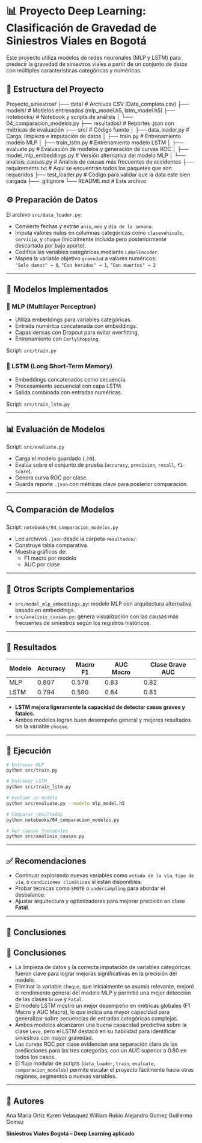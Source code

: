 # 📊 Proyecto Deep Learning: Clasificación de Gravedad de Siniestros Viales en Bogotá

Este proyecto utiliza modelos de redes neuronales (MLP y LSTM) para predecir la gravedad de siniestros viales a partir de un conjunto de datos con múltiples 
características categóricas y numéricas.

## 📁 Estructura del Proyecto


Proyecto_siniestros/
├── data/                    # Archivos CSV (Data_completa.csv)
├── models/                 # Modelos entrenados (mlp_model.h5, lstm_model.h5)
├── notebooks/              # Notebook y scripts de análisis
│   └── 04_comparacion_modelos.py
├── resultados/             # Reportes .json con métricas de evaluación
├── src/                    # Código fuente
│   ├── data_loader.py      # Carga, limpieza e imputación de datos
│   ├── train.py            # Entrenamiento modelo MLP
│   ├── train_lstm.py       # Entrenamiento modelo LSTM
│   ├── evaluate.py         # Evaluación de modelos y generación de curvas ROC
│   ├── model_mlp_embeddings.py  # Versión alternativa del modelo MLP
│   └── analisis_causas.py       # Análisis de causas más frecuentes de accidentes
├── requirements.txt        # Aquí se encuentran todos los paquetes que son requeridos 
├── test_loader.py          # Código para validar que la data este bien cargada
├── .gitignore
└── README.md               # Este archivo



## ⚙️ Preparación de Datos

El archivo `src/data_loader.py`:
- Convierte fechas y extrae `anio`, `mes` y `día de la semana`.
- Imputa valores nulos en columnas categóricas como `clasevehiculo`, `servicio`, y `choque` (inicialmente incluida pero posteriormente descartada por bajo aporte).
- Codifica las variables categóricas mediante `LabelEncoder`.
- Mapea la variable objetivo `gravedad` a valores numéricos:  
  `"Solo danos" → 0`, `"Con heridos" → 1`, `"Con muertos" → 2`

---

## 🧠 Modelos Implementados

### 🔹 MLP (Multilayer Perceptron)
- Utiliza embeddings para variables categóricas.
- Entrada numérica concatenada con embeddings.
- Capas densas con Dropout para evitar overfitting.
- Entrenamiento con `EarlyStopping`.

Script: `src/train.py`

### 🔸 LSTM (Long Short-Term Memory)
- Embeddings concatenados como secuencia.
- Procesamiento secuencial con capa LSTM.
- Salida combinada con entradas numéricas.

Script: `src/train_lstm.py`

---

## 📊 Evaluación de Modelos

Script: `src/evaluate.py`
- Carga el modelo guardado (`.h5`).
- Evalúa sobre el conjunto de prueba (`accuracy`, `precision`, `recall`, `f1-score`).
- Genera curva ROC por clase.
- Guarda reporte `.json` con métricas clave para posterior comparación.

---

## 🔍 Comparación de Modelos

Script: `notebooks/04_comparacion_modelos.py`
- Lee archivos `.json` desde la carpeta `resultados/`.
- Construye tabla comparativa.
- Muestra gráficos de:
  - F1 macro por modelo
  - AUC por clase

---

## 🧪 Otros Scripts Complementarios

- `src/model_mlp_embeddings.py`: modelo MLP con arquitectura alternativa basado en embeddings.
- `src/analisis_causas.py`: genera visualización con las causas más frecuentes de siniestros según los registros históricos.

---

## 📝 Resultados

| Modelo | Accuracy | Macro F1 | AUC Macro | Clase Grave AUC |
|--------|----------|----------|-----------|-----------------|
| MLP    | 0.807    | 0.578    | 0.83      | 0.82            |
| LSTM   | 0.794    | 0.590    | 0.84      | 0.81            |

- **LSTM mejora ligeramente la capacidad de detectar casos graves y fatales.**
- Ambos modelos logran buen desempeño general y mejores resultados sin la variable `choque`.

---

## 🚀 Ejecución

```bash
# Entrenar MLP
python src/train.py

# Entrenar LSTM
python src/train_lstm.py

# Evaluar un modelo
python src/evaluate.py --modelo mlp_model.h5

# Comparar resultados
python notebooks/04_comparacion_modelos.py

# Ver causas frecuentes
python src/analisis_causas.py
```

---

## ✅ Recomendaciones

- Continuar explorando nuevas variables como `estado de la vía`, `tipo de vía`, o `condiciones climáticas` si están disponibles.
- Probar técnicas como `SMOTE` o `undersampling` para abordar el desbalance.
- Ajustar arquitectura y optimizadores para mejorar precisión en clase **Fatal**.

---

## 📌 Conclusiones

## 🧾 Conclusiones

- La limpieza de datos y la correcta imputación de variables categóricas fueron clave para lograr mejoras significativas en la precisión del modelo.
- Eliminar la variable `choque`, que inicialmente se asumía relevante, mejoró el rendimiento general del modelo MLP y permitió una mejor detección de las clases `Grave` y `Fatal`.
- El modelo LSTM mostró un mejor desempeño en métricas globales (F1 Macro y AUC Macro), lo que indica una mayor capacidad para generalizar sobre secuencias de entradas categóricas complejas.
- Ambos modelos alcanzaron una buena capacidad predictiva sobre la clase `Leve`, pero el LSTM destacó en su habilidad para identificar siniestros con mayor gravedad.
- Las curvas ROC por clase evidencian una separación clara de las predicciones para las tres categorías, con un AUC superior a 0.80 en todos los casos.
- El flujo modular de scripts (`data_loader`, `train`, `evaluate`, `comparacion_modelos`) permite escalar el proyecto fácilmente hacia otras regiones, segmentos o nuevas variables.

---

## 📌 Autores

Ana María Ortiz
Karen Velasquez
William Rubio
Alejandro Gomez
Guillermo Gomez


**Siniestros Viales Bogotá – Deep Learning aplicado**

